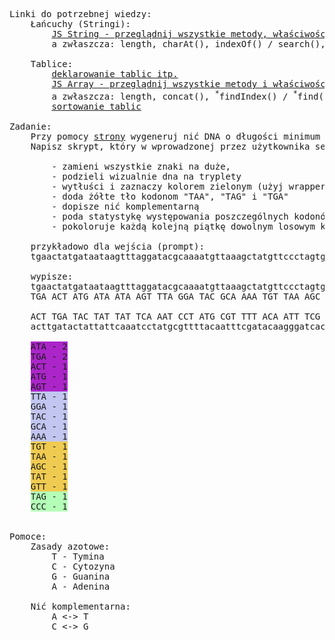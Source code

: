 <pre>Linki do potrzebnej wiedzy:
	Łańcuchy (Stringi):
		<a href="https://www.w3schools.com/jsref/jsref_obj_string.asp" target="_blank">JS String - przeglądnij wszystkie metody, właściwości i wrapery tego obiektu</a>
		a zwłaszcza: length, charAt(), indexOf() / search(), lastIndexOf(), replace(), slice(), split(), substr(), substring(), toLowerCase(), toString(), toUpperCase(), trim()
	
	Tablice:
		<a href="https://www.w3schools.com/js/js_arrays.asp" target="_blank">deklarowanie tablic itp.</a>
		<a href="https://www.w3schools.com/jsref/jsref_obj_array.asp" target="_blank">JS Array - przeglądnij wszystkie metody i właściwości</a>
		a zwłaszcza: length, concat(), <sup>*</sup>findIndex() / <sup>*</sup>find(), <sup>*</sup>forEach(), includes(), indexOf(), join(), lastIndexOf(), pop(), push(), reverse(), shift(), slice(), sort(), splice(), unshift()
		<a href="https://www.w3schools.com/js/js_array_sort.asp" target="_blank">sortowanie tablic</a>
		
Zadanie:
	Przy pomocy <a href="https://www.bioinformatics.org/sms2/random_dna.html">strony</a> wygeneruj nić DNA o długości minimum 2 tysięcy znaków (podzielną przez trzy).
	Napisz skrypt, który w wprowadzonej przez użytkownika sekwencji:

		- zamieni wszystkie znaki na duże,
		- podzieli wizualnie dna na tryplety
		- wytłuści i zaznaczy kolorem zielonym (użyj wrapperów) kodony "ATG"
		- doda żółte tło kodonom "TAA", "TAG" i "TGA"
		- dopisze nić komplementarną
		- poda statystykę występowania poszczególnych kodonów, posortuje ją malejąco,
		- pokoloruje każdą kolejną piątkę dowolnym losowym kolorem (Math.random())

	przykładowo dla wejścia (prompt):
	tgaactatgataataagtttaggatacgcaaaatgttaaagctatgttccctagtga

	wypisze:
	tgaactatgataataagtttaggatacgcaaaatgttaaagctatgttccctagtga
	<span class="taa">TGA</span> ACT <span class="atg">ATG</span> ATA ATA AGT TTA GGA TAC GCA AAA TGT <span class="taa">TAA</span> AGC TAT GTT CCC <span class="taa">TAG</span> <span class="taa">TGA</span><br>
	ACT TGA TAC TAT TAT TCA AAT CCT ATG CGT TTT ACA ATT TCG ATA CAA GGG ATC ACT
	acttgatactattattcaaatcctatgcgttttacaatttcgatacaagggatcact
	
	<span style="background-color:#ab25c9;">ATA - 2</span>
	<span style="background-color:#ab25c9;">TGA - 2</span>
	<span style="background-color:#ab25c9;">ACT - 1</span>
	<span style="background-color:#ab25c9;">ATG - 1</span>
	<span style="background-color:#ab25c9;">AGT - 1</span>
	<span style="background-color:#c2c6f0;">TTA - 1</span>
	<span style="background-color:#c2c6f0;">GGA - 1</span>
	<span style="background-color:#c2c6f0;">TAC - 1</span>
	<span style="background-color:#c2c6f0;">GCA - 1</span>
	<span style="background-color:#c2c6f0;">AAA - 1</span>
	<span style="background-color:#f0cb51;">TGT - 1</span>
	<span style="background-color:#f0cb51;">TAA - 1</span>
	<span style="background-color:#f0cb51;">AGC - 1</span>
	<span style="background-color:#f0cb51;">TAT - 1</span>
	<span style="background-color:#f0cb51;">GTT - 1</span>
	<span style="background-color:#b4ffb7;">TAG - 1</span>
	<span style="background-color:#b4ffb7;">CCC - 1</span>
	
	
Pomoce:
	Zasady azotowe:
		T - Tymina
		C - Cytozyna
		G - Guanina
		A - Adenina

	Nić komplementarna:
		A &lt;-&gt; T
		C &lt;-&gt; G

	
</pre>
